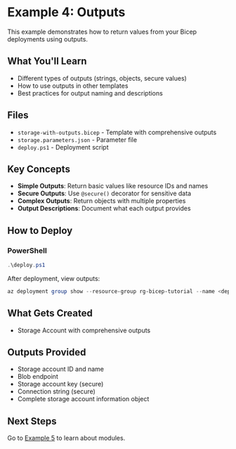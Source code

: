 # Example 4: Outputs

This example demonstrates how to return values from your Bicep deployments using outputs.

## What You'll Learn
- Different types of outputs (strings, objects, secure values)
- How to use outputs in other templates
- Best practices for output naming and descriptions

## Files
- `storage-with-outputs.bicep` - Template with comprehensive outputs
- `storage.parameters.json` - Parameter file
- `deploy.ps1` - Deployment script

## Key Concepts
- **Simple Outputs**: Return basic values like resource IDs and names
- **Secure Outputs**: Use `@secure()` decorator for sensitive data
- **Complex Outputs**: Return objects with multiple properties
- **Output Descriptions**: Document what each output provides

## How to Deploy

### PowerShell
```powershell
.\deploy.ps1
```

After deployment, view outputs:
```powershell
az deployment group show --resource-group rg-bicep-tutorial --name <deployment-name> --query "properties.outputs"
```

## What Gets Created
- Storage Account with comprehensive outputs

## Outputs Provided
- Storage account ID and name
- Blob endpoint
- Storage account key (secure)
- Connection string (secure)
- Complete storage account information object

## Next Steps
Go to [Example 5](../05-modules/) to learn about modules.

